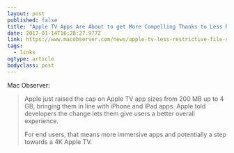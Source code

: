 ```yaml
---
layout: post 
published: false 
title: "Apple TV Apps Are About to get More Compelling Thanks to Less Restrictive File Sizes" 
date: 2017-01-14T16:28:27.977Z 
link: https://www.macobserver.com/news/apple-tv-less-restrictive-file-sizes/ 
tags:
  - links
ogtype: article 
bodyclass: post 
---
```


Mac Observer:

> Apple just raised the cap on Apple TV app sizes from 200 MB up to 4 GB, bringing them in line with iPhone and iPad apps. Apple told developers the change lets them give users a better overall experience. 
> 
> For end users, that means more immersive apps and potentially a step towards a 4K Apple TV.